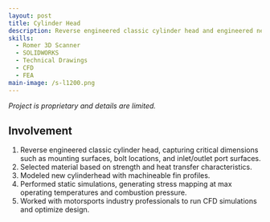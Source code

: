 ```yaml
---
layout: post
title: Cylinder Head
description: Reverse engineered classic cylinder head and engineered new design utilizing modern materials and practices to solve heat loading problem.
skills: 
  - Romer 3D Scanner
  - SOLIDWORKS
  - Technical Drawings
  - CFD 
  - FEA
main-image: /s-l1200.png
---
```


*Project is proprietary and details are limited.*

## Involvement
1. Reverse engineered classic cylinder head, capturing critical dimensions such as mounting surfaces, bolt locations, and inlet/outlet port surfaces.
2. Selected material based on strength and heat transfer characteristics.
3. Modeled new cylinderhead with machineable fin profiles.
4. Performed static simulations, generating stress mapping at max operating temperatures and combustion pressure.
5. Worked with motorsports industry professionals to run CFD simulations and optimize design.
